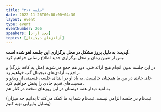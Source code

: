 ```yaml
---
title: "جلسه ۲۶۶"
date: 2022-11-26T00:00:00+04:30
layout: event
type: event
eventNumber: 266
speakers: [بحث آزاد]
topics: [آزادی‌های دیجیتال]
---
```

**آپدیت: به دلیل بروز مشکل در محل برگزاری این جلسه لغو شده است.**  
پس از تعیین زمان و محل برگزاری جدید اطلاع رسانی خواهیم کرد.

در این جلسه بدون انجام هیچ ارائه فنی، دور هم جمع می‌شویم (مثل یه کافه بزرگ) و راجع به آزادی‌های دیجیتال گپ خواهیم زد.  
جای جادی در بین ما همچنان خالیست. به یاد او در ابتدای جلسه، قسمتی از ویدئو و صحبت‌های قدیم جادی را پخش خواهیم کرد.  
به امید دیدار همه دوستان در این روزهای سخت در کنار هم


(ثبت‌نام در جلسه الزامی نیست، ثبت‌نام شما به ما کمک می‌کند تا بدانیم چه میزان وسایل پذیرایی تهیه کنیم)

